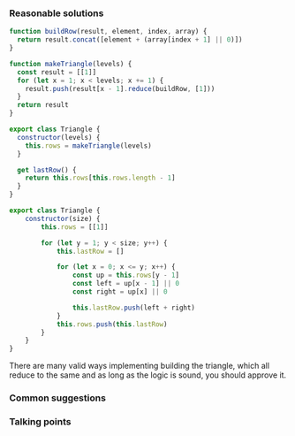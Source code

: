 ### Reasonable solutions

```javascript
function buildRow(result, element, index, array) {
  return result.concat([element + (array[index + 1] || 0)])
}

function makeTriangle(levels) {
  const result = [[1]]
  for (let x = 1; x < levels; x += 1) {
    result.push(result[x - 1].reduce(buildRow, [1]))
  }
  return result
}

export class Triangle {
  constructor(levels) {
    this.rows = makeTriangle(levels)
  }

  get lastRow() {
    return this.rows[this.rows.length - 1]
  }
}
```

```javascript
export class Triangle {
    constructor(size) {
        this.rows = [[1]]

        for (let y = 1; y < size; y++) {
            this.lastRow = []

            for (let x = 0; x <= y; x++) {
                const up = this.rows[y - 1]
                const left = up[x - 1] || 0
                const right = up[x] || 0

                this.lastRow.push(left + right)
            }
            this.rows.push(this.lastRow)
        }
    }
}
```
There are many valid ways implementing building the triangle, which all reduce
to the same and as long as the logic is sound, you should approve it.

### Common suggestions

### Talking points
